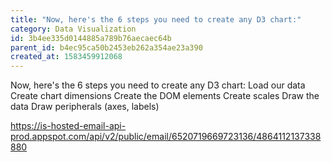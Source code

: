 ```yaml
---
title: "Now, here's the 6 steps you need to create any D3 chart:"
category: Data Visualization
id: 3b4ee335d0144885a789b76aecaec64b
parent_id: b4ec95ca50b2453eb262a354ae23a390
created_at: 1583459912068
---
```


Now, here's the 6 steps you need to create any D3 chart:
Load our data
Create chart dimensions
Create the DOM elements
Create scales
Draw the data
Draw peripherals (axes, labels)

https://is-hosted-email-api-prod.appspot.com/api/v2/public/email/6520719669723136/4864112137338880
                